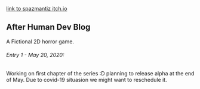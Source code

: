 [link to spazmantiz itch.io](https://spazmantiz.itch.io/)  
## After Human Dev Blog
A Fictional 2D horror game.  


###### Entry 1 - May 20, 2020:
Working on first chapter of the series :D
planning to release alpha at the end of May. Due to covid-19 situasion we might want to reschedule it.





















